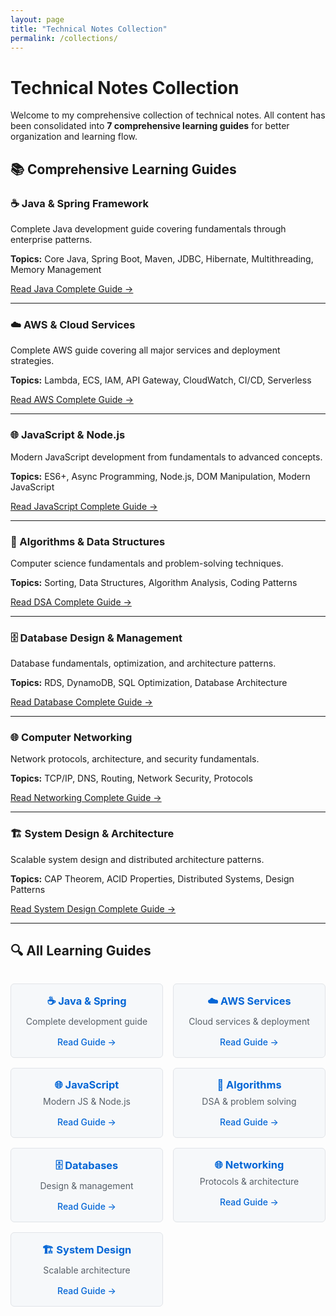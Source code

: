```yaml
---
layout: page
title: "Technical Notes Collection"
permalink: /collections/
---
```


# Technical Notes Collection

Welcome to my comprehensive collection of technical notes. All content has been consolidated into **7 comprehensive learning guides** for better organization and learning flow.

## 📚 Comprehensive Learning Guides

### ☕ Java & Spring Framework
Complete Java development guide covering fundamentals through enterprise patterns.

**Topics:** Core Java, Spring Boot, Maven, JDBC, Hibernate, Multithreading, Memory Management

[Read Java Complete Guide →](/2025/07/22/java-spring-boot-complete-guide.html)

---

### ☁️ AWS & Cloud Services  
Complete AWS guide covering all major services and deployment strategies.

**Topics:** Lambda, ECS, IAM, API Gateway, CloudWatch, CI/CD, Serverless

[Read AWS Complete Guide →](/2025/07/22/aws-cloud-services-complete-guide.html)

---

### 🌐 JavaScript & Node.js
Modern JavaScript development from fundamentals to advanced concepts.

**Topics:** ES6+, Async Programming, Node.js, DOM Manipulation, Modern JavaScript

[Read JavaScript Complete Guide →](/2025/07/22/javascript-nodejs-complete-guide.html)

---

### 🧮 Algorithms & Data Structures
Computer science fundamentals and problem-solving techniques.

**Topics:** Sorting, Data Structures, Algorithm Analysis, Coding Patterns

[Read DSA Complete Guide →](/2025/07/22/data-structures-algorithms-guide.html)

---

### 🗄️ Database Design & Management
Database fundamentals, optimization, and architecture patterns.

**Topics:** RDS, DynamoDB, SQL Optimization, Database Architecture

[Read Database Complete Guide →](/2025/07/22/database-design-management-guide.html)

---

### 🌐 Computer Networking
Network protocols, architecture, and security fundamentals.

**Topics:** TCP/IP, DNS, Routing, Network Security, Protocols

[Read Networking Complete Guide →](/2025/07/22/computer-networking-complete-guide.html)

---

### 🏗️ System Design & Architecture
Scalable system design and distributed architecture patterns.

**Topics:** CAP Theorem, ACID Properties, Distributed Systems, Design Patterns

[Read System Design Complete Guide →](/2025/07/22/system-design-architecture-guide.html)

---

## 🔍 All Learning Guides

<div class="collection-grid">
  <div class="collection-card">
    <h3>☕ Java & Spring</h3>
    <p>Complete development guide</p>
    <a href="/2025/07/22/java-spring-boot-complete-guide.html">Read Guide →</a>
  </div>
  
  <div class="collection-card">
    <h3>☁️ AWS Services</h3>
    <p>Cloud services & deployment</p>
    <a href="/2025/07/22/aws-cloud-services-complete-guide.html">Read Guide →</a>
  </div>
  
  <div class="collection-card">
    <h3>🌐 JavaScript</h3>
    <p>Modern JS & Node.js</p>
    <a href="/2025/07/22/javascript-nodejs-complete-guide.html">Read Guide →</a>
  </div>
  
  <div class="collection-card">
    <h3>🧮 Algorithms</h3>
    <p>DSA & problem solving</p>
    <a href="/2025/07/22/data-structures-algorithms-guide.html">Read Guide →</a>
  </div>
  
  <div class="collection-card">
    <h3>🗄️ Databases</h3>
    <p>Design & management</p>
    <a href="/2025/07/22/database-design-management-guide.html">Read Guide →</a>
  </div>
  
  <div class="collection-card">
    <h3>🌐 Networking</h3>
    <p>Protocols & architecture</p>
    <a href="/2025/07/22/computer-networking-complete-guide.html">Read Guide →</a>
  </div>
  
  <div class="collection-card">
    <h3>🏗️ System Design</h3>
    <p>Scalable architecture</p>
    <a href="/2025/07/22/system-design-architecture-guide.html">Read Guide →</a>
  </div>
</div>

<style>
.collection-grid {
  display: grid;
  grid-template-columns: repeat(auto-fit, minmax(200px, 1fr));
  gap: 1rem;
  margin: 2rem 0;
}

.collection-card {
  border: 1px solid #e1e4e8;
  border-radius: 6px;
  padding: 1rem;
  text-align: center;
  background: #f6f8fa;
}

.collection-card h3 {
  margin: 0 0 0.5rem 0;
  color: #0366d6;
}

.collection-card p {
  margin: 0.5rem 0;
  color: #586069;
}

.collection-card a {
  display: inline-block;
  margin-top: 0.5rem;
  color: #0366d6;
  text-decoration: none;
  font-weight: 500;
}

.collection-card a:hover {
  text-decoration: underline;
}
</style>
